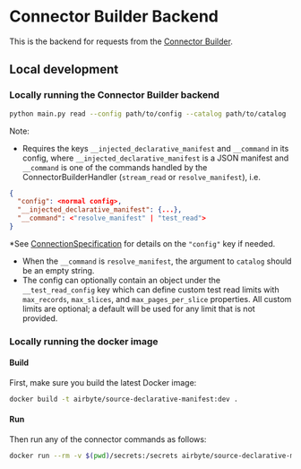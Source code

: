 # Connector Builder Backend

This is the backend for requests from the
[Connector Builder](https://docs.airbyte.com/connector-development/connector-builder-ui/overview/).

## Local development

### Locally running the Connector Builder backend

```bash
python main.py read --config path/to/config --catalog path/to/catalog
```

Note:

- Requires the keys `__injected_declarative_manifest` and `__command` in its config, where
  `__injected_declarative_manifest` is a JSON manifest and `__command` is one of the commands
  handled by the ConnectorBuilderHandler (`stream_read` or `resolve_manifest`), i.e.

```json
{
  "config": <normal config>,
  "__injected_declarative_manifest": {...},
  "__command": <"resolve_manifest" | "test_read">
}
```

\*See
[ConnectionSpecification](https://docs.airbyte.com/understanding-airbyte/airbyte-protocol/#actor-specification)
for details on the `"config"` key if needed.

- When the `__command` is `resolve_manifest`, the argument to `catalog` should be an empty string.
- The config can optionally contain an object under the `__test_read_config` key which can define
  custom test read limits with `max_records`, `max_slices`, and `max_pages_per_slice` properties.
  All custom limits are optional; a default will be used for any limit that is not provided.

### Locally running the docker image

#### Build

First, make sure you build the latest Docker image:

```bash
docker build -t airbyte/source-declarative-manifest:dev .
```

#### Run

Then run any of the connector commands as follows:

```bash
docker run --rm -v $(pwd)/secrets:/secrets airbyte/source-declarative-manifest:dev read --config /secrets/config.json
```

